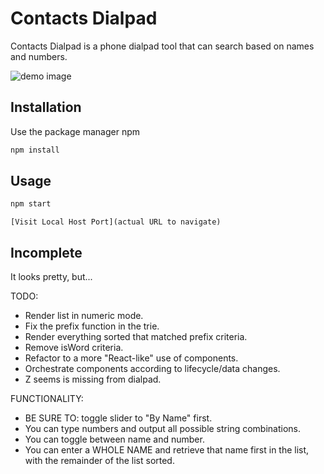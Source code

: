 # Contacts Dialpad

Contacts Dialpad is a phone dialpad tool that can search based on names and numbers.

![demo image](https://dialpad-images.s3.amazonaws.com/dialpad.png)


## Installation

Use the package manager npm

```bash
npm install 
```

## Usage

```bash
npm start
```
```
[Visit Local Host Port](actual URL to navigate)
```

## Incomplete

It looks pretty, but...

TODO: 
* Render list in numeric mode.
* Fix the prefix function in the trie. 
* Render everything sorted that matched prefix criteria. 
* Remove isWord criteria.
* Refactor to a more "React-like" use of components. 
* Orchestrate components according to lifecycle/data changes.
* Z seems is missing from dialpad.

FUNCTIONALITY: 
* BE SURE TO: toggle slider to "By Name" first.
* You can type numbers and output all possible string combinations.
* You can toggle between name and number.
* You can enter a WHOLE NAME and retrieve that name first in the list, with the remainder of the list sorted. 

